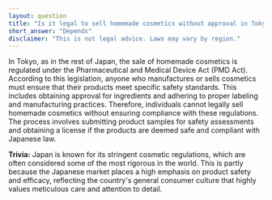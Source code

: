```yaml
---
layout: question
title: "Is it legal to sell homemade cosmetics without approval in Tokyo?"
short_answer: "Depends"
disclaimer: "This is not legal advice. Laws may vary by region."
---
```


In Tokyo, as in the rest of Japan, the sale of homemade cosmetics is regulated under the Pharmaceutical and Medical Device Act (PMD Act). According to this legislation, anyone who manufactures or sells cosmetics must ensure that their products meet specific safety standards. This includes obtaining approval for ingredients and adhering to proper labeling and manufacturing practices. Therefore, individuals cannot legally sell homemade cosmetics without ensuring compliance with these regulations. The process involves submitting product samples for safety assessments and obtaining a license if the products are deemed safe and compliant with Japanese law.

**Trivia:** Japan is known for its stringent cosmetic regulations, which are often considered some of the most rigorous in the world. This is partly because the Japanese market places a high emphasis on product safety and efficacy, reflecting the country's general consumer culture that highly values meticulous care and attention to detail.

